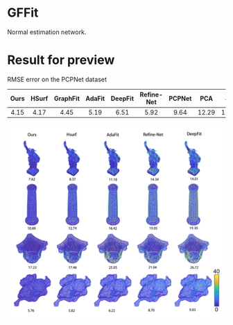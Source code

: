 # GFFit

Normal estimation network.

# Result for preview

RMSE error on the PCPNet dataset

| Ours | HSurf | GraphFit | AdaFit | DeepFit | Refine-Net | PCPNet | PCA | Jet |
|:----:|:----:|:----:|:----:|:----:|:----:|:----:|:----:|:----:|
| 4.15 | 4.17  | 4.45     | 5.19   |  6.51   |  5.92      | 9.64   |12.29|12.35|

![errorresult](/fig/error1.jpg "error visualization")
